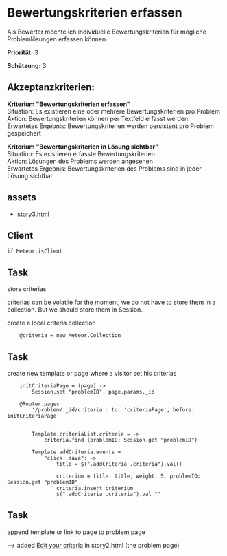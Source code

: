# Bewertungskriterien erfassen


Als Bewerter möchte ich individuelle Bewertungskriterien für mögliche Problemlösungen erfassen können.


**Priorität:** 3

**Schätzung:** 3

## Akzeptanzkriterien:

**Kriterium "Bewertungskriterien erfassen"**<br>
Situation: Es existieren eine oder mehrere Bewertungskriterien pro Problem<br>
Aktion: Bewertungskriterien können per Textfeld erfasst werden<br>
Erwartetes Ergebnis: Bewertungskriterien werden persistent pro Problem gespeichert

**Kriterium "Bewertungskriterien in Lösung sichtbar"**<br>
Situation: Es existieren erfasste Bewertungskriterien<br>
Aktion: Lösungen des Problems werden angesehen<br>
Erwartetes Ergebnis: Bewertungskriterien des Problems sind in jeder Lösung sichtbar

## assets
- [story3.html](story3.html)


## Client

	if Meteor.isClient

## Task

store criterias

criterias can be volatile for the moment, we do not have to store them in a collection.
But we should store them in Session.

create a local criteria collection

		@criteria = new Meteor.Collection
		


## Task

create new template or page where a visitor set his criterias

		initCriteriaPage = (page) ->
			Session.set "problemID", page.params._id

		@Router.pages
			'/problem/:_id/criteria': to: 'criteriaPage', before: initCriteriaPage


			Template.criteriaList.criteria = ->
				criteria.find {problemID: Session.get "problemID"}

			Template.addCriteria.events =
				"click .save": ->
					title = $(".addCriteria .criteria").val()

					criterium = title: title, weight: 5, problemID: Session.get "problemID"
					criteria.insert criterium
					$(".addCriteria .criteria").val ""


## Task 

append template or link to page to problem page

--> added <a href="criteria/">Edit your criteria</a> in story2.html (the problem page)


				




